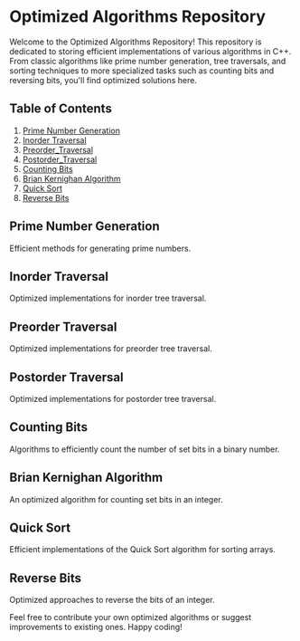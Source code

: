 # Optimized Algorithms Repository

Welcome to the Optimized Algorithms Repository! This repository is dedicated to storing efficient implementations of various algorithms in C++. From classic algorithms like prime number generation, tree traversals, and sorting techniques to more specialized tasks such as counting bits and reversing bits, you'll find optimized solutions here.

## Table of Contents
1. [Prime Number Generation](#prime-number-generation)
2. [Inorder Traversal](#inorder-traversal)
3. [Preorder_Traversal](#preorder-traversal)
4. [Postorder_Traversal](#postorder-traversal)
5. [Counting Bits](#counting-bits)
6. [Brian Kernighan Algorithm](#brian-kernighan-algorithm)
7. [Quick Sort](#quick-sort)
8. [Reverse Bits](#reverse-bits)

## Prime Number Generation
Efficient methods for generating prime numbers.

## Inorder Traversal
Optimized implementations for inorder tree traversal.

## Preorder Traversal
Optimized implementations for preorder tree traversal.

## Postorder Traversal
Optimized implementations for postorder tree traversal.

## Counting Bits
Algorithms to efficiently count the number of set bits in a binary number.

## Brian Kernighan Algorithm
An optimized algorithm for counting set bits in an integer.

## Quick Sort
Efficient implementations of the Quick Sort algorithm for sorting arrays.

## Reverse Bits
Optimized approaches to reverse the bits of an integer.

Feel free to contribute your own optimized algorithms or suggest improvements to existing ones. Happy coding!
